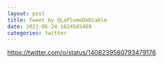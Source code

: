 ```yaml
--- 
layout: post 
title: Tweet by @LaPlumeDeDiable 
date: 2021-06-24 1624585469 
categories: twitter 
--- 
```

https://twitter.com/o/status/1408239580793479176